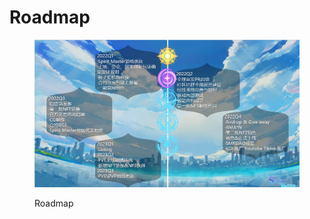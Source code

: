 # Roadmap

<figure><img src="../.gitbook/assets/1661603877142.png" alt=""><figcaption><p>Roadmap</p></figcaption></figure>
